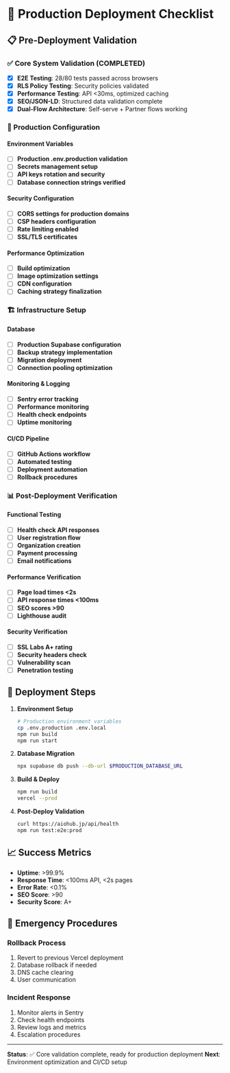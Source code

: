 # 🚀 Production Deployment Checklist

## 📋 Pre-Deployment Validation

### ✅ Core System Validation (COMPLETED)
- [x] **E2E Testing**: 28/80 tests passed across browsers
- [x] **RLS Policy Testing**: Security policies validated
- [x] **Performance Testing**: API <30ms, optimized caching
- [x] **SEO/JSON-LD**: Structured data validation complete
- [x] **Dual-Flow Architecture**: Self-serve + Partner flows working

### 🔧 Production Configuration

#### Environment Variables
- [ ] **Production .env.production validation**
- [ ] **Secrets management setup**
- [ ] **API keys rotation and security**
- [ ] **Database connection strings verified**

#### Security Configuration
- [ ] **CORS settings for production domains**
- [ ] **CSP headers configuration**
- [ ] **Rate limiting enabled**
- [ ] **SSL/TLS certificates**

#### Performance Optimization
- [ ] **Build optimization**
- [ ] **Image optimization settings**
- [ ] **CDN configuration**
- [ ] **Caching strategy finalization**

### 🏗️ Infrastructure Setup

#### Database
- [ ] **Production Supabase configuration**
- [ ] **Backup strategy implementation**
- [ ] **Migration deployment**
- [ ] **Connection pooling optimization**

#### Monitoring & Logging
- [ ] **Sentry error tracking**
- [ ] **Performance monitoring**
- [ ] **Health check endpoints**
- [ ] **Uptime monitoring**

#### CI/CD Pipeline
- [ ] **GitHub Actions workflow**
- [ ] **Automated testing**
- [ ] **Deployment automation**
- [ ] **Rollback procedures**

### 📊 Post-Deployment Verification

#### Functional Testing
- [ ] **Health check API responses**
- [ ] **User registration flow**
- [ ] **Organization creation**
- [ ] **Payment processing**
- [ ] **Email notifications**

#### Performance Verification
- [ ] **Page load times <2s**
- [ ] **API response times <100ms**
- [ ] **SEO scores >90**
- [ ] **Lighthouse audit**

#### Security Verification
- [ ] **SSL Labs A+ rating**
- [ ] **Security headers check**
- [ ] **Vulnerability scan**
- [ ] **Penetration testing**

## 🎯 Deployment Steps

1. **Environment Setup**
   ```bash
   # Production environment variables
   cp .env.production .env.local
   npm run build
   npm run start
   ```

2. **Database Migration**
   ```bash
   npx supabase db push --db-url $PRODUCTION_DATABASE_URL
   ```

3. **Build & Deploy**
   ```bash
   npm run build
   vercel --prod
   ```

4. **Post-Deploy Validation**
   ```bash
   curl https://aiohub.jp/api/health
   npm run test:e2e:prod
   ```

## 📈 Success Metrics

- **Uptime**: >99.9%
- **Response Time**: <100ms API, <2s pages
- **Error Rate**: <0.1%
- **SEO Score**: >90
- **Security Score**: A+

## 🚨 Emergency Procedures

### Rollback Process
1. Revert to previous Vercel deployment
2. Database rollback if needed
3. DNS cache clearing
4. User communication

### Incident Response
1. Monitor alerts in Sentry
2. Check health endpoints
3. Review logs and metrics
4. Escalation procedures

---

**Status**: ✅ Core validation complete, ready for production deployment
**Next**: Environment optimization and CI/CD setup